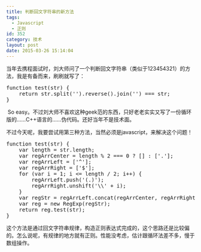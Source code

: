 ```yaml
---
title: 判断回文字符串的新方法
tags:
  - Javascript
  - 正则
id: 352
category: 技术
layout: post
date: 2015-03-26 15:14:04
---
```


当年去携程面试时，刘大师问了一个判断回文字符串（类似于123454321）的方法，我是有备而来，刷刷就写了：</p>

<pre class="lang:js decode:true ">function test(str) {
    return str.split('').reverse().join('') === str;
}</pre>

 So easy。不过刘大师不喜欢这种geek范的东西，只好老老实实又写了一份循环版的……C++语言的……伪代码。还好当年不是技术面。

不过今天呢，我要尝试用第三种方法，当然必须是javascript，来解决这个问题！

<pre class="lang:js decode:true">function test(str) {
    var length = str.length;
    var regArrCenter = length % 2 === 0 ? [] : ['.'];
    var regArrLeft = ['^'];
    var regArrRight = ['$'];
    for (var i = 1; i &lt;= length / 2; i++) {
        regArrLeft.push('(.)');
        regArrRight.unshift('\\' + i);
    }
    var regStr = regArrLeft.concat(regArrCenter, regArrRight).join('');
    var reg = new RegExp(regStr);
    return reg.test(str);
}</pre>

这个方法是通过回文字符串规律，构造正则表达式完成的，这个思路还是比较偏的。怎么说呢，有规律的地方就有正则。性能没考虑，估计跟循环法差不多，慢于数组操作。
